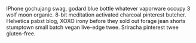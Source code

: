 IPhone gochujang swag, godard blue bottle whatever vaporware occupy 3 wolf moon organic. 8-bit meditation activated charcoal pinterest butcher. Helvetica pabst blog, XOXO irony before they sold out forage jean shorts stumptown small batch vegan live-edge twee. Sriracha pinterest twee gluten-free.